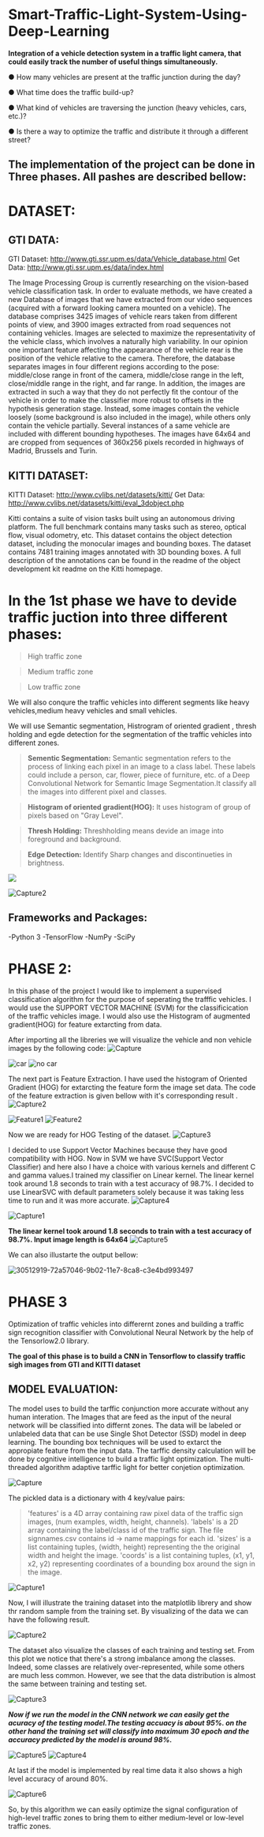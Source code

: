 # Smart-Traffic-Light-System-Using-Deep-Learning

**Integration of a vehicle detection system in a traffic light camera, that could easily track the number of useful things simultaneously.**

● How many vehicles are present at the traffic junction during the day? 

● What time does the traffic build-up? 

● What kind of vehicles are traversing the junction (heavy vehicles, cars, etc.)?

● Is there a way to optimize the traffic and distribute it through a different street?


## The implementation of the project can be done in Three phases. All pashes are described bellow:

# DATASET: 

## GTI DATA:

GTI Dataset: http://www.gti.ssr.upm.es/data/Vehicle_database.html
Get Data: http://www.gti.ssr.upm.es/data/index.html

The Image Processing Group is currently researching on the vision-based vehicle classification task. In order to evaluate methods, we have created a new Database of images that we have extracted from our video sequences (acquired with a forward looking camera mounted on a vehicle). The database comprises 3425 images of vehicle rears taken from different points of view, and 3900 images extracted from road sequences not containing vehicles. Images are selected to maximize the representativity of the vehicle class, which involves a naturally high variability. In our opinion one important feature affecting the appearance of the vehicle rear is the position of the vehicle relative to the camera. Therefore, the database separates images in four different regions according to the pose: middle/close range in front of the camera, middle/close range in the left, close/middle range in the right, and far range. In addition, the images are extracted in such a way that they do not perfectly fit the contour of the vehicle in order to make the classifier more robust to offsets in the hypothesis generation stage. Instead, some images contain the vehicle loosely (some background is also included in the image), while others only contain the vehicle partially. Several instances of a same vehicle are included with different bounding hypotheses. The images have 64x64 and are cropped from sequences of 360x256 pixels recorded in highways of Madrid, Brussels and Turin.

## KITTI DATASET: 

KITTI Dataset: http://www.cvlibs.net/datasets/kitti/
Get Data: http://www.cvlibs.net/datasets/kitti/eval_3dobject.php

Kitti contains a suite of vision tasks built using an autonomous driving platform. The full benchmark contains many tasks such as stereo, optical flow, visual odometry, etc. This dataset contains the object detection dataset, including the monocular images and bounding boxes. The dataset contains 7481 training images annotated with 3D bounding boxes. A full description of the annotations can be found in the readme of the object development kit readme on the Kitti homepage.



# In the 1st phase we have to devide traffic juction into three different phases:

> High traffic zone

> Medium traffic zone

> Low traffic zone 

We will also conqure the traffic vehicles into different segments like heavy vehicles,medium heavy vehicles and small vehicles. 

We will use Semantic segmentation, Histrogram of oriented gradient , thresh holding and egde detection for the segmentation of the traffic vehicles into different zones. 

>**Sementic Segmentation:** Semantic segmentation refers to the process of linking each pixel in an image to a class label. These labels could include a person, car, flower, piece of furniture, etc.  of a Deep Convolutional Network for Semantic Image Segmentation.It classify all the images into different pixel and classes. 

> **Histogram of oriented gradient(HOG):** It uses histogram of group of pixels based on "Gray Level". 

> **Thresh Holding:** Threshholding means devide an image into foreground and background. 

> **Edge Detection:** Identify Sharp changes and discontinueties in brightness. 

![](Trafic%20Segmentation/Capture2.png)

![Capture2](https://user-images.githubusercontent.com/49672241/96851652-e0317980-1475-11eb-863b-a572231595d7.png)



## Frameworks and Packages:

-Python 3
-TensorFlow
-NumPy
-SciPy



# PHASE 2: 

In this phase of the project I would like to implement a supervised classification algorithm for the purpose of seperating the trafffic vehicles. I would use the SUPPORT VECTOR MACHINE (SVM) for the classificication of the traffic vehicles image. I would also use the Histogram of augmented gradient(HOG) for feature extarcting from data.

After importing all the libreries we will visualize the vehicle and non vehicle images by the following code:
![Capture](https://user-images.githubusercontent.com/49672241/96862156-ba5ea180-1482-11eb-80b1-7aa8265a62b5.PNG)


![car](https://user-images.githubusercontent.com/49672241/96862339-f5f96b80-1482-11eb-8140-1a0d4fe50ca6.png)
![no car](https://user-images.githubusercontent.com/49672241/96862508-30fb9f00-1483-11eb-98c3-d800e26daaf4.png)





The next part is Feature Extraction. I have used the histogram of Oriented Gradient (HOG) for extarcting the  feature form the image set data. The code of the feature extraction is given bellow with it's corresponding result .
![Capture2](https://user-images.githubusercontent.com/49672241/96863231-2c83b600-1484-11eb-97b0-fb860c4d7fee.PNG)

![Feature1](https://user-images.githubusercontent.com/49672241/96863418-78cef600-1484-11eb-8243-d6ae55e9793e.png)
![Feature2](https://user-images.githubusercontent.com/49672241/96863441-7ff60400-1484-11eb-9439-15da989cfe47.png)

Now we are ready for HOG Testing of the dataset.
![Capture3](https://user-images.githubusercontent.com/49672241/96863650-d105f800-1484-11eb-9548-3ab5522aa0e7.PNG)


I decided to use Support Vector Machines because they have good compatibility with HOG. Now in SVM we have SVC(Support Vector Classifier) and here also I have a choice with various kernels and different C and gamma values.I trained my classifier on Linear kernel. The linear kernel took around 1.8 seconds to train with a test accuracy of 98.7%. I decided to use LinearSVC with default parameters solely because it was taking less time to run and it was more accurate.
![Capture4](https://user-images.githubusercontent.com/49672241/96863876-2b9f5400-1485-11eb-942f-7bf154870359.PNG)


![Capture1](https://user-images.githubusercontent.com/49672241/96866954-b2563000-1489-11eb-9ba9-beb8f1015a79.png)



**The linear kernel took around 1.8 seconds to train with a test accuracy of 98.7%. Input image length is 64x64**
![Capture5](https://user-images.githubusercontent.com/49672241/96864147-9b154380-1485-11eb-9ad1-5f7e33e1c002.PNG)

We can also illustarte the output bellow: 

![30512919-72a57046-9b02-11e7-8ca8-c3e4bd993497](https://user-images.githubusercontent.com/49672241/97027567-89609880-1578-11eb-9a0a-dd0ca9587ca6.gif)




# PHASE 3 

Optimization of traffic vehicles into differernt zones and building a traffic sign recognition classifier with Convolutional Neural Network by the help of the Tensorlow2.0 library.

**The goal of this phase is to build a CNN in Tensorflow to classify traffic sigh images from GTI and KITTI dataset**

## MODEL EVALUATION: 

The model uses to build the tarffic conjunction more accurate without any human interation. The Images that are feed as the input of the neural network will be classified into differnt zones. The data will be labeled or unlabeled data that can be use Single Shot Detector (SSD) model in deep learning. The bounding box techniques will be used to extarct the appropiate feature from the input data. The tarffic density calculation will be done by cognitive intelligence to build a traffic light optimization. The multi-threaded algorithm  adaptive tarffic light for better conjetion optimization. 


![Capture](https://user-images.githubusercontent.com/49672241/96913378-2829be00-14c1-11eb-9163-ec63acd2c71e.png)

The pickled data is a dictionary with 4 key/value pairs:

> 'features' is a 4D array containing raw pixel data of the traffic sign images, (num examples, width, height, channels).
> 'labels' is a 2D array containing the label/class id of the traffic sign. The file signnames.csv contains id -> name mappings for each id.
> 'sizes' is a list containing tuples, (width, height) representing the the original width and height the image.
> 'coords' is a list containing tuples, (x1, y1, x2, y2) representing coordinates of a bounding box around the sign in the image. 

![Capture1](https://user-images.githubusercontent.com/49672241/96913883-dcc3df80-14c1-11eb-8c2d-7511d34413d3.PNG)


Now, I will illustrate the training dataset into the matplotlib librery and show thr random sample from the training set. By visualizing of the data we can have the following result. 

![Capture2](https://user-images.githubusercontent.com/49672241/96914320-75f2f600-14c2-11eb-99e4-4479ec459223.PNG)


The dataset also visualize the classes of each training and testing set. From this plot we notice that there's a strong imbalance among the classes. Indeed, some classes are relatively over-represented, while some others are much less common. However, we see that the data distribution is almost the same between training and testing set.

![Capture3](https://user-images.githubusercontent.com/49672241/96914806-1812de00-14c3-11eb-967a-b90269d82b5d.PNG)

***Now if we run the model in the CNN network we can easily get the acuracy of the testing model.The testing accuacy is about 95%. on the other hand the training set will classify into maximum 30 epoch and the accuracy predicted by the model is around 98%.***

![Capture5](https://user-images.githubusercontent.com/49672241/96915313-ba32c600-14c3-11eb-8313-bd4fac983a36.PNG)
![Capture4](https://user-images.githubusercontent.com/49672241/96915334-bdc64d00-14c3-11eb-9efd-515389733638.PNG)


At last if the model is implemented by real time data it also shows a high level accuracy of around 80%.


![Capture6](https://user-images.githubusercontent.com/49672241/96915875-6a083380-14c4-11eb-9132-6f69208d2ec7.PNG)

So, by this algorithm we can easily optimize the signal configuration of high-level traffic zones to bring them to either medium-level or low-level traffic zones. 




